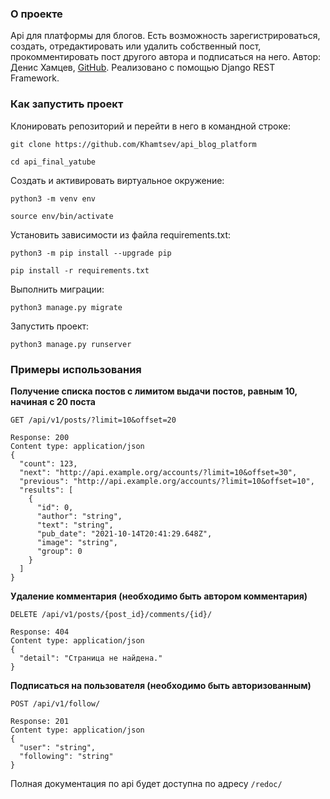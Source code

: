 ### О проекте
Api для платформы для блогов.
Есть возможность зарегистрироваться, создать, отредактировать или удалить собственный пост,
прокомментировать пост другого автора и подписаться на него.
Автор: Денис Хамцев, [GitHub](https://github.com/Khamtsev).
Реализовано с помощью Django REST Framework.

### Как запустить проект
Клонировать репозиторий и перейти в него в командной строке:

```
git clone https://github.com/Khamtsev/api_blog_platform
```

```
cd api_final_yatube
```

Cоздать и активировать виртуальное окружение:

```
python3 -m venv env
```

```
source env/bin/activate
```

Установить зависимости из файла requirements.txt:

```
python3 -m pip install --upgrade pip
```

```
pip install -r requirements.txt
```

Выполнить миграции:

```
python3 manage.py migrate
```

Запустить проект:

```
python3 manage.py runserver
```

### Примеры использования
**Получение списка постов с лимитом выдачи постов, равным 10, начиная с 20 поста**
```
GET /api/v1/posts/?limit=10&offset=20
```
```
Response: 200
Content type: application/json
{
  "count": 123,
  "next": "http://api.example.org/accounts/?limit=10&offset=30",
  "previous": "http://api.example.org/accounts/?limit=10&offset=10",
  "results": [
    {
      "id": 0,
      "author": "string",
      "text": "string",
      "pub_date": "2021-10-14T20:41:29.648Z",
      "image": "string",
      "group": 0
    }
  ]
}
```

**Удаление комментария (необходимо быть автором комментария)**
```
DELETE /api/v1/posts/{post_id}/comments/{id}/
```
```
Response: 404
Content type: application/json
{
  "detail": "Страница не найдена."
}
```

**Подписаться на пользователя (необходимо быть авторизованным)**
```
POST /api/v1/follow/
```
```
Response: 201
Content type: application/json
{
  "user": "string",
  "following": "string"
}
```

Полная документация по api будет доступна по адресу `/redoc/`
